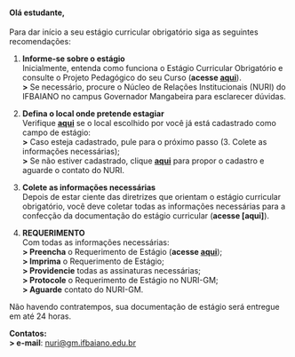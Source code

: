 #### Olá estudante,  
Para dar início a seu estágio curricular obrigatório siga as seguintes recomendações:

1. **Informe-se sobre o estágio**  
    Inicialmente, entenda como funciona o Estágio Curricular Obrigatório e consulte o Projeto Pedagógico do seu Curso (**acesse [aqui](http://www.ifbaiano.edu.br/unidades/gmb/estagio-curricular/discente/conhecimento/)**).  
    **>** Se necessário, procure o Núcleo de Relações Institucionais (NURI) do IFBAIANO no campus Governador Mangabeira para esclarecer dúvidas.

2. **Defina o local onde pretende estagiar**  
    Verifique **[aqui](#lista_locais)** se o local escolhido por você já está cadastrado como campo de estágio:  
    **>** Caso esteja cadastrado, pule para o próximo passo (3. Colete as informações necessárias);  
    **>** Se não estiver cadastrado, clique **[aqui](#proposta_concedente)** para propor o cadastro e aguarde o contato do NURI.

3. **Colete as informações necessárias**  
    Depois de estar ciente das diretrizes que orientam o estágio curricular obrigatório, você deve coletar todas as informações necessárias para a confecção da documentação do estágio curricular (**acesse [aqui]**).
4. **REQUERIMENTO**  
Com todas as informações necessárias:  
**> Preencha** o Requerimento de Estágio (**acesse [aqui](#requerimento)**);  
**> Imprima** o Requerimento de Estágio;  
**> Providencie** todas as assinaturas necessárias;  
**> Protocole** o Requerimento de Estágio no NURI-GM;  
**> Aguarde** contato do NURI-GM.

  Não havendo contratempos, sua documentação de estágio será entregue em até 24 horas.

  **Contatos:**  
  **> e-mail**: [nuri@gm.ifbaiano.edu.br](mailto:nuri@gm.ifbaiano.edu.br)